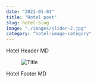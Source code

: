 ```yaml
---
date: "2021-01-01"
title: "Hotel post"
slug: hotel-slug
image: "./images/slider-2.jpg"
category: "hotel-image-category"
---
```


<!-- markdownlint-disable MD033 -->

Hotel Header MD

<figure class="slika">
    <img  src="./images/front_sq_mala_slika.jpg" alt="Title"/>
  
</figure>

Hotel Footer MD

